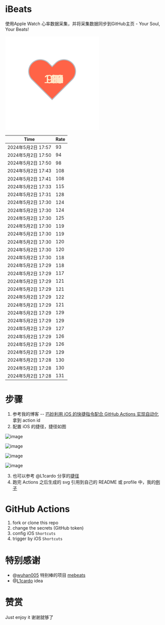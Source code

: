 # iBeats
使用Apple Watch 心率数据采集，并将采集数据同步到GitHub主页 - Your Soul, Your Beats!

![](./files/heart.svg)

<!--START_SECTION:my_heart_rate-->
| Time | Rate | 
 | ---- | ---- | 
| 2024年5月2日 17:57 | 93 |
| 2024年5月2日 17:50 | 94 |
| 2024年5月2日 17:50 | 98 |
| 2024年5月2日 17:43 | 108 |
| 2024年5月2日 17:41 | 108 |
| 2024年5月2日 17:33 | 115 |
| 2024年5月2日 17:31 | 128 |
| 2024年5月2日 17:30 | 124 |
| 2024年5月2日 17:30 | 124 |
| 2024年5月2日 17:30 | 125 |
| 2024年5月2日 17:30 | 119 |
| 2024年5月2日 17:30 | 119 |
| 2024年5月2日 17:30 | 120 |
| 2024年5月2日 17:30 | 120 |
| 2024年5月2日 17:30 | 118 |
| 2024年5月2日 17:29 | 118 |
| 2024年5月2日 17:29 | 117 |
| 2024年5月2日 17:29 | 121 |
| 2024年5月2日 17:29 | 121 |
| 2024年5月2日 17:29 | 122 |
| 2024年5月2日 17:29 | 121 |
| 2024年5月2日 17:29 | 129 |
| 2024年5月2日 17:29 | 129 |
| 2024年5月2日 17:29 | 127 |
| 2024年5月2日 17:29 | 126 |
| 2024年5月2日 17:29 | 126 |
| 2024年5月2日 17:29 | 129 |
| 2024年5月2日 17:28 | 130 |
| 2024年5月2日 17:28 | 130 |
| 2024年5月2日 17:28 | 131 |

<!--END_SECTION:my_heart_rate-->

# 步骤
1. 参考我的博客 -- [巧妙利用 iOS 的快捷指令配合 GitHub Actions 实现自动化](https://github.com/yihong0618/gitblog/issues/198) 拿到 action id
2. 配置 iOS 的捷径，捷径如图

![image](https://user-images.githubusercontent.com/15976103/122154218-0db0b480-ce97-11eb-93bb-5aec07c558dc.png)

![image](https://user-images.githubusercontent.com/15976103/122154236-186b4980-ce97-11eb-8e4b-70551a0391ae.png)

![image](https://user-images.githubusercontent.com/15976103/122154268-2d47dd00-ce97-11eb-902e-3acf292265a9.png)

![image](https://user-images.githubusercontent.com/15976103/122174055-fa144680-ceb4-11eb-9be2-3eb83cd516f7.png)

3. 也可以参考 @L1cardo 分享的[捷径](https://www.icloud.com/shortcuts/6ab6047b459c41ad822ad6b94b1c03d4)
4. 跑完 Actions 之后生成的 svg 引用到自己的 README 或 profile 中，我的[例子](https://github.com/yihong0618) 

# GitHub Actions

1. fork or clone this repo
2. change the secrets (GitHub token)
3. config iOS `Shortcuts` 
4. trigger by iOS `Shortcuts`

# 特别感谢
- @[wuhan005](https://github.com/wuhan005) 特别棒的项目 [mebeats](https://github.com/wuhan005/mebeats)
- @[L1cardo](https://github.com/L1cardo) idea

# 赞赏
Just enjoy it
谢谢就够了
